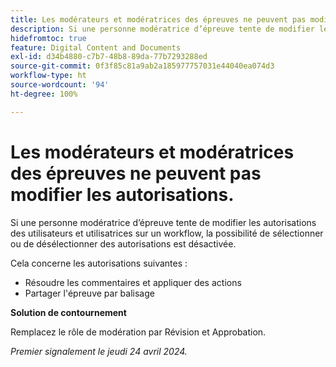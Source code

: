 ```yaml
---
title: Les modérateurs et modératrices des épreuves ne peuvent pas modifier les autorisations.
description: Si une personne modératrice d’épreuve tente de modifier les autorisations des utilisateurs et utilisatrices sur un workflow, la possibilité de sélectionner ou de désélectionner des autorisations est désactivée.
hidefromtoc: true
feature: Digital Content and Documents
exl-id: d34b4880-c7b7-48b8-89da-77b7293288ed
source-git-commit: 0f3f85c81a9ab2a185977757031e44040ea074d3
workflow-type: ht
source-wordcount: '94'
ht-degree: 100%

---
```


# Les modérateurs et modératrices des épreuves ne peuvent pas modifier les autorisations.

Si une personne modératrice d’épreuve tente de modifier les autorisations des utilisateurs et utilisatrices sur un workflow, la possibilité de sélectionner ou de désélectionner des autorisations est désactivée.

Cela concerne les autorisations suivantes :

* Résoudre les commentaires et appliquer des actions
* Partager l&#39;épreuve par balisage

**Solution de contournement**

Remplacez le rôle de modération par Révision et Approbation.

_Premier signalement le jeudi 24 avril 2024._
